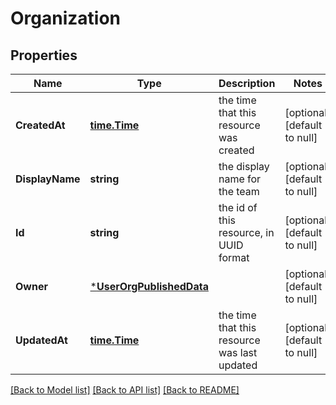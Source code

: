 # Organization

## Properties
Name | Type | Description | Notes
------------ | ------------- | ------------- | -------------
**CreatedAt** | [**time.Time**](time.Time.md) | the time that this resource was created | [optional] [default to null]
**DisplayName** | **string** | the display name for the team | [optional] [default to null]
**Id** | **string** | the id of this resource, in UUID format | [optional] [default to null]
**Owner** | [***UserOrgPublishedData**](UserOrgPublishedData.md) |  | [optional] [default to null]
**UpdatedAt** | [**time.Time**](time.Time.md) | the time that this resource was last updated | [optional] [default to null]

[[Back to Model list]](../README.md#documentation-for-models) [[Back to API list]](../README.md#documentation-for-api-endpoints) [[Back to README]](../README.md)

